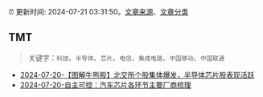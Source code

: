 :alarm_clock: 更新时间: 2024-07-21 03:31:50。[文章来源](/README.md)、[文章分类](/TAGS.md)

## TMT


> 关键字：`科技`、`半导体`、`芯片`、`电信`、`集成电路`、`中国移动`、`中国联通`



- [2024-07-20-【图解牛熊股】北交所个股集体爆发，半导体芯片股表现活跃](https://www.cls.cn/detail/1739445) 
- [2024-07-20-自主可控：汽车芯片各环节主要厂商梳理](https://xueqiu.com/2305761063/298200873) 
